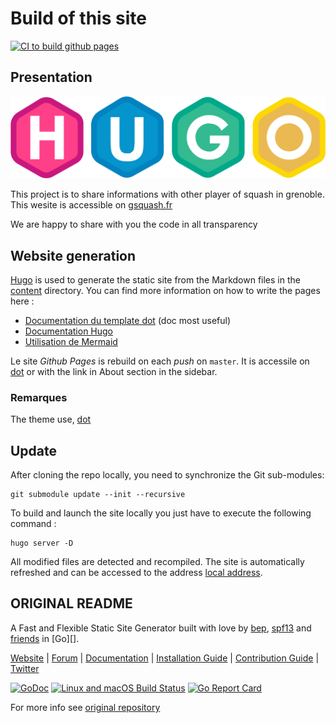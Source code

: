 
# Build of this site

[![CI to build github pages](https://github.com/guillaume-gambs/gsquash.fr/workflows/CI%20to%20build%20github%20pages/badge.svg)](https://github.com/guillaume-gambs/gsquash.fr/actions?query=branch%3Amaster)

## Presentation

[![HUGO](https://raw.githubusercontent.com/gohugoio/gohugoioTheme/master/static/images/hugo-logo-wide.svg?sanitize=true)](https://raw.githubusercontent.com/gohugoio/gohugoioTheme/master/static/images/hugo-logo-wide.svg?sanitize=true)

This project is to share informations with other player of squash in grenoble. This wesite is accessible on [gsquash.fr](https://www.gsquash.fr)

We are happy to share with you the code in all transparency

## Website generation

[Hugo](https://gohugo.io) is used to generate the static site from the Markdown files in the [content](content) directory. You can find more information on how to write the pages here :

- [Documentation du template dot](http://demo.themefisher.com/dot-hugo/installation/install/) (doc most useful)
- [Documentation Hugo](https://gohugo.io/content-management/organization/)
- [Utilisation de Mermaid](https://learn.netlify.com/en/shortcodes/mermaid/)

Le site _Github Pages_ is rebuild on each _push_ on `master`. It is accessile on [dot](http://demo.themefisher.com/dot-hugo/installation/install/) or with the link in About section in the sidebar.

### Remarques

The theme use, [dot](https://github.com/themefisher/dot/)

## Update

After cloning the repo locally, you need to synchronize the Git sub-modules:

```console
git submodule update --init --recursive
```

To build and launch the site locally you just have to execute the following command :

```console
hugo server -D
```

All modified files are detected and recompiled. The site is automatically refreshed and can be accessed to the address [local address](http://localhost:1313/docs/).

## ORIGINAL README


A Fast and Flexible Static Site Generator built with love by [bep](https://github.com/bep), [spf13](http://spf13.com/) and [friends](https://github.com/gohugoio/hugo/graphs/contributors) in [Go][].

[Website](https://gohugo.io) |
[Forum](https://discourse.gohugo.io) |
[Documentation](https://gohugo.io/getting-started/) |
[Installation Guide](https://gohugo.io/getting-started/installing/) |
[Contribution Guide](CONTRIBUTING.md) |
[Twitter](https://twitter.com/gohugoio)

[![GoDoc](https://godoc.org/github.com/gohugoio/hugo?status.svg)](https://godoc.org/github.com/gohugoio/hugo)
[![Linux and macOS Build Status](https://api.travis-ci.org/gohugoio/hugo.svg?branch=master&label=Windows+and+Linux+and+macOS+build "Windows, Linux and macOS Build Status")](https://travis-ci.org/gohugoio/hugo)
[![Go Report Card](https://goreportcard.com/badge/github.com/gohugoio/hugo)](https://goreportcard.com/report/github.com/gohugoio/hugo)

For more info see [original repository](https://github.com/gohugoio/hugo)
